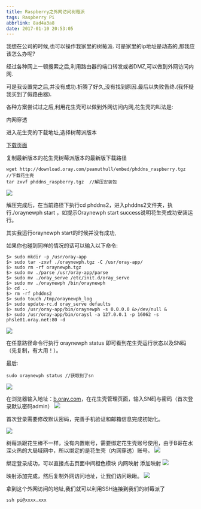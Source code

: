 ```yaml
---
title: Raspberry之外网访问树莓派
tags: Raspberry Pi
abbrlink: 8ad4a3a8
date: 2017-01-10 20:53:05
---
```


我想在公司的时候,也可以操作我家里的树莓派.
可是家里的ip地址是动态的,那我应该怎么办呢?

经过各种网上一顿搜索之后,利用路由器的端口转发或者DMZ,可以做到外网访问内网.

可是我设置完之后,并没有成功.折腾了好久,没有找到原因.最后以失败告终.(我怀疑我买到了假路由器).

各种方案尝试过之后,利用花生壳可以做到外网访问内网,花生壳的叫法是:

内网穿透


进入花生壳的下载地址,选择树莓派版本

[下载页面](http://hsk.oray.com/download/)

<!-- more -->

复制最新版本的花生壳树莓派版本的最新版下载路径

```
wget http://download.oray.com/peanuthull/embed/phddns_raspberry.tgz  //下载花生壳
tar zxvf phddns_raspberry.tgz  //解压安装包
```

![](http://file.oray.com/service/1507/20150721135050987.jpg)

解压完成后，在当前路径下执行cd phddns2，进入phddns2文件夹，执行./oraynewph start
，如提示Oraynewph start success说明花生壳成功安装运行。

其实我运行oraynewph start的时候并没有成功,

如果你也碰到同样的情况的话可以输入以下命令:

```
$> sudo mkdir -p /usr/oray-app
$> sudo tar -zxvf ./oraynewph.tgz -C /usr/oray-app/
$> sudo rm -rf oraynewph.tgz
$> sudo mv ./parse /usr/oray-app/parse
$> sudo mv ./oray_serve /etc/init.d/oray_serve
$> sudo mv ./oraynewph /bin/oraynewph
$> cd ..
$> rm -rf phddns2
$> sudo touch /tmp/oraynewph_log
$> sudo update-rc.d oray_serve defaults
$> sudo /usr/oray-app/bin/oraynewph -s 0.0.0.0 &>/dev/null &
$> sudo /usr/oray-app/bin/oraysl -a 127.0.0.1 -p 16062 -s phsle01.oray.net:80 -d
```

![](http://file.oray.com/service/1507/20150721135050957.jpg)

在任意路径命令行执行 oraynewph status 即可看到花生壳运行状态以及SN码（先复制，有大用！）。

最后:
```
sudo oraynewph status //获取到了sn
```

![](http://file.oray.com/service/1507/20150721135050867.jpg)

在浏览器输入地址：[b.oray.com](b.oray.com)，在花生壳管理页面，输入SN码与密码（首次登录默认密码admin）
![](http://file.oray.com/service/1507/20150721135050812.jpg)

首次登录需要修改默认密码，完善手机验证和邮箱信息完成初始化。

![](http://file.oray.com/service/1507/20150721135050765.jpg)

树莓派跟花生棒不一样，没有内置帐号，需要绑定花生壳账号使用，由于B哥在水深火热的大局域网中，所以绑定的是花生壳（内网穿透）账号。
![](http://file.oray.com/service/1507/20150721135050273.jpg)

绑定登录成功，可以直接点击页面中间橙色模块 内网映射 添加映射 
![](http://file.oray.com/service/1507/20150721135051580.jpg)

映射添加完成，然后复制外网访问地址，让我们访问瞅瞅。
![](http://file.oray.com/service/1507/20150721135051450.jpg)


拿到这个外网访问的地址,我们就可以利用SSH连接到我们的树莓派了

```
ssh pi@xxxx.xxx
```
